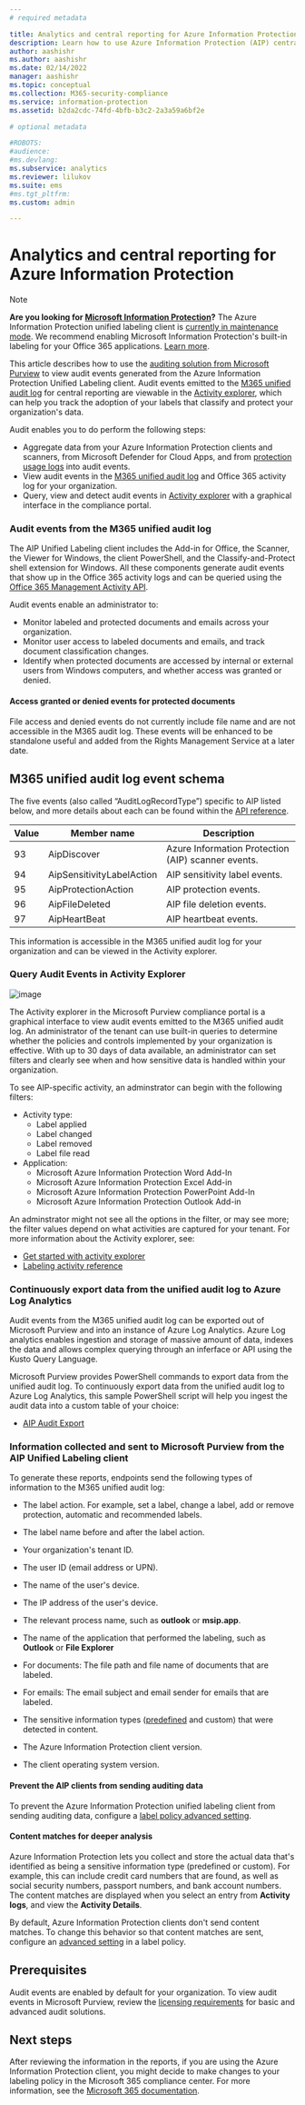 ```yaml
---
# required metadata

title: Analytics and central reporting for Azure Information Protection (AIP)
description: Learn how to use Azure Information Protection (AIP) central reporting to track label usage and to identify files that contain sensitive information.
author: aashishr
ms.author: aashishr
ms.date: 02/14/2022
manager: aashishr
ms.topic: conceptual
ms.collection: M365-security-compliance
ms.service: information-protection
ms.assetid: b2da2cdc-74fd-4bfb-b3c2-2a3a59a6bf2e

# optional metadata

#ROBOTS:
#audience:
#ms.devlang:
ms.subservice: analytics
ms.reviewer: lilukov
ms.suite: ems
#ms.tgt_pltfrm:
ms.custom: admin

---
```


# Analytics and central reporting for Azure Information Protection

> [!NOTE]
> **Are you looking for [Microsoft Information Protection](/microsoft-365/compliance/information-protection)?** The Azure Information Protection unified labeling client is [currently in maintenance mode](https://techcommunity.microsoft.com/t5/security-compliance-and-identity/announcing-aip-unified-labeling-client-maintenance-mode-and/ba-p/3043613). We recommend enabling Microsoft Information Protection's built-in labeling for your Office 365 applications. [Learn more](/microsoft-365/compliance/sensitivity-labels#sensitivity-labels-and-azure-information-protection).
>

This article describes how to use the [auditing solution from Microsoft Purview](/microsoft-365/compliance/auditing-solutions-overview) to view audit events generated from the Azure Information Protection Unified Labeling client. Audit events emitted to the [M365 unified audit log](/microsoft-365/compliance/search-the-audit-log-in-security-and-compliance) for central reporting are viewable in the [Activity explorer](https://compliance.microsoft.com/dataclassification?viewid=activitiesexplorer), which can help you track the adoption of your labels that classify and protect your organization's data.

Audit enables you to do perform the following steps:

- Aggregate data from your Azure Information Protection clients and scanners, from Microsoft Defender for Cloud Apps, and from [protection usage logs](log-analyze-usage.md) into audit events.
- View audit events in the [M365 unified audit log](/microsoft-365/compliance/search-the-audit-log-in-security-and-compliance) and Office 365 activity log for your organization.
- Query, view and detect audit events in [Activity explorer](https://compliance.microsoft.com/dataclassification?viewid=activitiesexplorer) with a graphical interface in the compliance portal.

### Audit events from the M365 unified audit log
The AIP Unified Labeling client includes the Add-in for Office, the Scanner, the Viewer for Windows, the client PowerShell, and the Classify-and-Protect shell extension for Windows. All these components generate audit events that show up in the Office 365 activity logs and can be queried using the [Office 365 Management Activity API](/office/office-365-management-api/office-365-management-activity-api-reference).

Audit events enable an administrator to:
- Monitor labeled and protected documents and emails across your organization.
- Monitor user access to labeled documents and emails, and track document classification changes.
- Identify when protected documents are accessed by internal or external users from Windows computers, and whether access was granted or denied.

#### Access granted or denied events for protected documents
File access and denied events do not currently include file name and are not accessible in the M365 audit log. These events will be enhanced to be standalone useful and added from the Rights Management Service at a later date.

## M365 unified audit log event schema

The five events (also called “AuditLogRecordType”) specific to AIP listed below, and more details about each can be found within the [API reference](/office/office-365-management-api/office-365-management-activity-api-schema#auditlogrecordtype).

| Value | Member name | Description |
| ------ | ------ | ------ |
| 93 | AipDiscover | Azure Information Protection (AIP) scanner events. |
| 94 | AipSensitivityLabelAction | AIP sensitivity label events. |
| 95 | AipProtectionAction | AIP protection events. |
| 96 | AipFileDeleted | AIP file deletion events. |
| 97 | AipHeartBeat | AIP heartbeat events. |

This information is accessible in the M365 unified audit log for your organization and can be viewed in the Activity explorer. 

### Query Audit Events in Activity Explorer
![image](https://user-images.githubusercontent.com/25543918/190709059-fd1f51bb-db75-41d8-a131-f647c5a8d8e4.png)

The Activity explorer in the Microsoft Purview compliance portal is a graphical interface to view audit events emitted to the M365 unified audit log. An administrator of the tenant can use built-in queries to determine whether the policies and controls implemented by your organization is effective. With up to 30 days of data available, an administrator can set filters and clearly see when and how sensitive data is handled within your organization.

To see AIP-specific activity, an adminstrator can begin with the following filters:

- Activity type:
    - Label applied
    - Label changed
    - Label removed
    - Label file read
- Application:
    - Microsoft Azure Information Protection Word Add-In
    - Microsoft Azure Information Protection Excel Add-in
    - Microsoft Azure Information Protection PowerPoint Add-In
    - Microsoft Azure Information Protection Outlook Add-in

An adminstrator might not see all the options in the filter, or may see more; the filter values depend on what activities are captured for your tenant. For more information about the Activity explorer, see:

- [Get started with activity explorer](/microsoft-365/compliance/data-classification-activity-explorer)
- [Labeling activity reference](/microsoft-365/compliance/data-classification-activity-explorer-available-events)

### Continuously export data from the unified audit log to Azure Log Analytics

Audit events from the M365 unified audit log can be exported out of Microsoft Purview and into an instance of Azure Log Analytics. Azure Log analytics enables ingestion and storage of massive amount of data, indexes the data and allows complex querying through an inferface or API using the Kusto Query Language.

Microsoft Purview provides PowerShell commands to export data from the unified audit log. To continuously export data from the unified audit log to Azure Log Analytics, this sample PowerShell script will help you ingest the audit data into a custom table of your choice:
- [AIP Audit Export](https://github.com/Azure-Samples/Azure-Information-Protection-Samples/tree/master/AIP-Audit-Export)

### Information collected and sent to Microsoft Purview from the AIP Unified Labeling client

To generate these reports, endpoints send the following types of information to the M365 unified audit log:

- The label action. For example, set a label, change a label, add or remove protection, automatic and recommended labels.

- The label name before and after the label action.

- Your organization's tenant ID.

- The user ID (email address or UPN).

- The name of the user's device.

- The IP address of the user's device. 

- The relevant process name, such as **outlook** or **msip.app**.

- The name of the application that performed the labeling, such as **Outlook** or **File Explorer**

- For documents: The file path and file name of documents that are labeled.

- For emails: The email subject and email sender  for emails that are labeled. 

- The sensitive information types ([predefined](/office365/securitycompliance/what-the-sensitive-information-types-look-for) and custom) that were detected in content.

- The Azure Information Protection client version.

- The client operating system version.

#### Prevent the AIP clients from sending auditing data

To prevent the Azure Information Protection unified labeling client from sending auditing data, configure a [label policy advanced setting](rms-client/clientv2-admin-guide-customizations.md#prevent-audit-data-from-being-sent-to-aip-and-microsoft-365-analytics).

#### Content matches for deeper analysis

Azure Information Protection lets you collect and store the actual data that's identified as being a sensitive information type (predefined or custom). For example, this can include credit card numbers that are found, as well as social security numbers, passport numbers, and bank account numbers. The content matches are displayed when you select an entry from **Activity logs**, and view the **Activity Details**. 

By default, Azure Information Protection clients don't send content matches. To change this behavior so that content matches are sent, configure an [advanced setting](./rms-client/clientv2-admin-guide-customizations.md#send-information-type-matches-to-azure-information-protection-analytics) in a label policy.

## Prerequisites
Audit events are enabled by default for your organization. To view audit events in Microsoft Purview, review the [licensing requirements](/microsoft-365/compliance/auditing-solutions-overview?view=o365-worldwide#licensing-requirements) for basic and advanced audit solutions.

## Next steps

After reviewing the information in the reports, if you are using the Azure Information Protection client, you might decide to make changes to your labeling policy in the Microsoft 365 compliance center. For more information, see the [Microsoft 365 documentation](/microsoft-365/compliance/sensitivity-labels).
